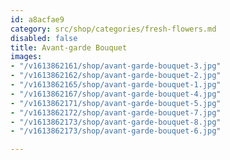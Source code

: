 ```yaml
---
id: a8acfae9
category: src/shop/categories/fresh-flowers.md
disabled: false
title: Avant-garde Bouquet
images:
- "/v1613862161/shop/avant-garde-bouquet-3.jpg"
- "/v1613862162/shop/avant-garde-bouquet-2.jpg"
- "/v1613862165/shop/avant-garde-bouquet-1.jpg"
- "/v1613862167/shop/avant-garde-bouquet-4.jpg"
- "/v1613862171/shop/avant-garde-bouquet-5.jpg"
- "/v1613862172/shop/avant-garde-bouquet-7.jpg"
- "/v1613862173/shop/avant-garde-bouquet-8.jpg"
- "/v1613862173/shop/avant-garde-bouquet-6.jpg"

---
```

